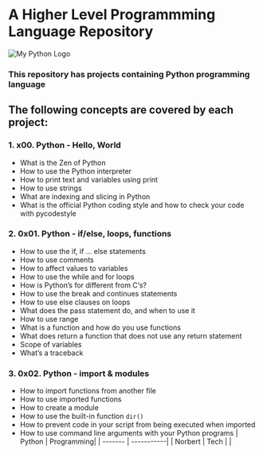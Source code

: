 # A Higher Level Programmming Language Repository
![My Python Logo](https://media.istockphoto.com/id/1189210101/photo/python-programming-language-concept-woman-developer-with-her-hand-holding-modern-sign-with.webp?b=1&s=170667a&w=0&k=20&c=2olSCm8U7KNUS6RuCFZcgrPvWy_H_QMgyLbAZWnFJ28=)
### This repository has projects containing Python programming language
## The following concepts are covered by each project:
### **1. x00. Python - Hello, World**
- What is the Zen of Python
- How to use the Python interpreter
- How to print text and variables using print
- How to use strings
- What are indexing and slicing in Python
- What is the official Python coding style and how to check your code with pycodestyle
### **2. 0x01. Python - if/else, loops, functions**
- How to use the if, if ... else statements
- How to use comments
- How to affect values to variables
- How to use the while and for loops
- How is Python’s for different from C‘s?
- How to use the break and continues statements
- How to use else clauses on loops
- What does the pass statement do, and when to use it
- How to use range
- What is a function and how do you use functions
- What does return a function that does not use any return statement
- Scope of variables
- What’s a traceback
### **3. 0x02. Python - import & modules**
- How to import functions from another file
- How to use imported functions
- How to create a module
- How to use the built-in function `dir()`
- How to prevent code in your script from being executed when imported
- How to use command line arguments with your Python programs
| Python  | Programming|
| ------- | -----------|
| Norbert | Tech       |
|
